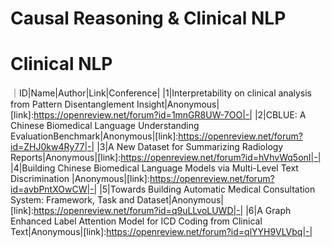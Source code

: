 # Causal Reasoning & Clinical NLP

# Clinical NLP
｜ID|Name|Author|Link|Conference|
|1|Interpretability on clinical analysis from Pattern Disentanglement Insight|Anonymous|[link]:https://openreview.net/forum?id=1mnGR8UW-7OO|-|
|2|CBLUE: A Chinese Biomedical Language Understanding EvaluationBenchmark|Anonymous|[link]:https://openreview.net/forum?id=ZHJ0kw4Ry77|-|
|3|A New Dataset for Summarizing Radiology Reports|Anonymous|[link]:https://openreview.net/forum?id=hVhvWq5onI|-|
|4|Building Chinese Biomedical Language Models via Multi-Level Text Discrimination |Anonymous|[link]:https://openreview.net/forum?id=avbPntXOwCW|-|
|5|Towards Building Automatic Medical Consultation System: Framework, Task and Dataset|Anonymous|[link]:https://openreview.net/forum?id=q9uLLvoLUWD|-|
|6|A Graph Enhanced Label Attention Model for ICD Coding from Clinical Text|Anonymous|[link]:https://openreview.net/forum?id=qlYYH9VLVbq|-|
